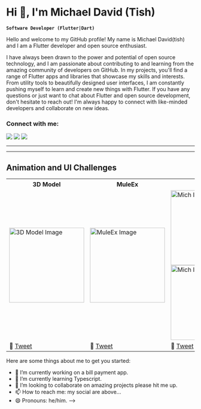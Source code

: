# Hi 👋, I'm Michael David (Tish)
**`Software Developer (Flutter|Dart)`**

Hello and welcome to my GitHub profile! My name is Michael David(tish) and I am a Flutter developer and open source enthusiast.

I have always been drawn to the power and potential of open source technology, and I am passionate about contributing to and learning from the amazing community of developers on GitHub. In my projects, you'll find a range of Flutter apps and libraries that showcase my skills and interests. From utility tools to beautifully designed user interfaces, I am constantly pushing myself to learn and create new things with Flutter. If you have any questions or just want to chat about Flutter and open source development, don't hesitate to reach out! I'm always happy to connect with like-minded developers and collaborate on new ideas.

<h3 align="left">Connect with me:</h3>

[![](https://img.shields.io/badge/Medium-12100E?style=for-the-badge&logo=medium&logoColor=white)](https://medium.com/@michaeldavidreon) [![](https://img.shields.io/badge/twitter-12100E?style=for-the-badge&logo=twitter&logoColor=white)](https://twitter.com/DaveEilish) [![](https://img.shields.io/badge/instagram-12100E?style=for-the-badge&logo=instagram&logoColor=white)](https://instagram.com/tis_h01)

---
---
## Animation and UI Challenges

<div class="table-container">
  <table>
    <tbody>
      <tr>
        <th>3D Model</th>
        <th>MuleEx</th>
        <th>Mich</th>
      </tr>
      <tr>
        <td>
          <img src="https://github.com/user-attachments/assets/4a59ee34-cf56-4797-8884-e542240c93f9" width="200" alt="3D Model Image">
        </td>
        <td>
          <img src="https://github.com/user-attachments/assets/45a5aa7b-c8bd-493c-ae53-87b8ae713951" width="200" alt="MuleEx Image">
        </td>
        <td>
          <img src="https://github.com/user-attachments/assets/2454c6dd-3c80-4e5f-b011-71ea0a5f424d" width="200" alt="Mich Image 1">
          <img src="https://github.com/user-attachments/assets/cb000524-5162-4bfe-9a2f-df5a2b2736bb" width="200" alt="Mich Image 2">
        </td>
      </tr>
      <tr>
        <td>
          🔗 <a href="https://x.com/daveeilish/status/1891821883017855113?s=46">Tweet</a>
        </td>
        <td>
          🔗 <a href="https://x.com/daveeilish/status/1891821883017855113?s=46">Tweet</a>
        </td>
        <td>
          🔗 <a href="https://x.com/daveeilish/status/1891293267586687335?s=46">Tweet</a>
        </td>
      </tr>
    </tbody>
  </table>
</div>




		
Here are some things about me to get you started:

- 🔭 I’m currently working on a bill payment app.
- 🌱 I’m currently learning Typescript.
- 👯 I’m looking to collaborate on amazing projects please hit me up.
- 📫 How to reach me: my social are above...
- 😄 Pronouns: he/him.
-->
